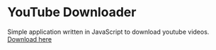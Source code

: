 # YouTube Downloader

Simple application written in JavaScript to download youtube videos.<br>
[Download here](https://github.com/Flamebullet/youtube-downloader/releases)
